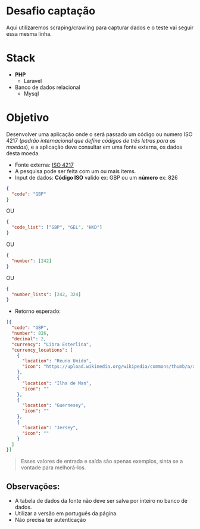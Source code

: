 
# Desafio captação

Aqui utilizaremos scraping/crawling para capturar dados e o teste vai seguir essa mesma linha.

# Stack
  - **PHP**
    - Laravel
  - Banco de dados relacional
    - Mysql

# Objetivo
Desenvolver uma aplicação onde o será passado um código ou numero ISO 4217 (*padrão internacional que define códigos de três letras para as moedas*), e a aplicação deve consultar em uma fonte externa, os dados desta moeda.

- Fonte externa: [ISO 4217](https://pt.wikipedia.org/wiki/ISO_4217)
- A pesquisa pode ser feita com um ou mais items.
- Input de dados:  **Código ISO** valido ex: GBP ou um **número** ex: 826
```json
{  
  "code": "GBP"
}
```
OU 
```json
{  
  "code_list": ["GBP", "GEL", "HKD"]  
}
```
OU 
```json
{  
  "number": [242]  
}
```
OU
```json
{
  "number_lists": [242, 324]  
}
```
- Retorno esperado:
```json
[{  
  "code": "GBP",  
  "number": 826,  
  "decimal": 2,  
  "currency": "Libra Esterlina",  
  "currency_locations": [  
    {  
      "location": "Reuno Unido",  
      "icon": "https://upload.wikimedia.org/wikipedia/commons/thumb/a/ae/Flag_of_the_United_Kingdom.svg/22px-Flag_of_the_United_Kingdom.svg.png"  
    },  
    {  
      "location": "Ilha de Man",  
      "icon": ""  
    },  
    {  
      "location": "Guernesey",  
      "icon": ""  
    },  
    {  
      "location": "Jersey",  
      "icon": ""  
    }  
  ]  
}]  
```  
> Esses valores de entrada e saída são apenas exemplos, sinta se a vontade para melhorá-los.

## Observações:

- A tabela de dados da fonte não deve ser salva por inteiro no banco de dados.
- Utilizar a versão em português da página.
- Não precisa ter autenticação
